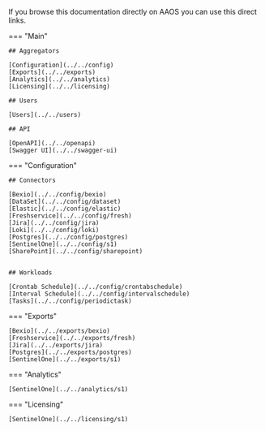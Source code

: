 If you browse this documentation directly on AAOS you can use this direct links.

=== "Main"

    ## Aggregators

    [Configuration](../../config)  
    [Exports](../../exports)  
    [Analytics](../../analytics)  
    [Licensing](../../licensing)

    ## Users

    [Users](../../users)

    ## API

    [OpenAPI](../../openapi)  
    [Swagger UI](../../swagger-ui)

=== "Configuration"

    ## Connectors

    [Bexio](../../config/bexio)  
    [DataSet](../../config/dataset)  
    [Elastic](../../config/elastic)  
    [Freshservice](../../config/fresh)  
    [Jira](../../config/jira)  
    [Loki](../../config/loki)  
    [Postgres](../../config/postgres)  
    [SentinelOne](../../config/s1)  
    [SharePoint](../../config/sharepoint)  


    ## Workloads

    [Crontab Schedule](../../config/crontabschedule)  
    [Interval Schedule](../../config/intervalschedule)  
    [Tasks](../../config/periodictask)  

=== "Exports"

    [Bexio](../../exports/bexio)  
    [Freshservice](../../exports/fresh)  
    [Jira](../../exports/jira)    
    [Postgres](../../exports/postgres)  
    [SentinelOne](../../exports/s1)  

=== "Analytics"

    [SentinelOne](../../analytics/s1)  

=== "Licensing"

    [SentinelOne](../../licensing/s1)  
